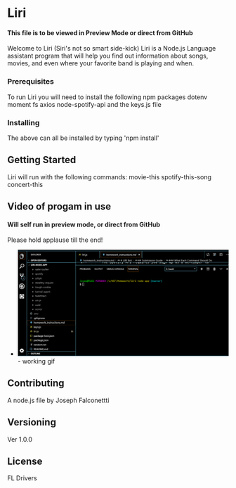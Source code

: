 # Liri  
#### This file is to be viewed in Preview Mode or direct from GitHub

Welcome to Liri (Siri's not so smart side-kick)
Liri is a Node.js Language assistant program that will help you find out information about songs, movies, and even where your favorite band is playing and when.  

### Prerequisites
To run Liri you will need to install the following npm packages
dotenv
moment
fs
axios
node-spotify-api
and the keys.js file

### Installing
The above can all be installed by typing 'npm install'


## Getting Started
Liri will run with the following commands:
movie-this <movie name >
spotify-this-song <song name>
concert-this <band name>

## Video of progam in use

#### Will self run in preview mode, or direct from GitHub
Please hold applause till the end!

* ![](images/falconetti_vid.gif) - working gif


## Contributing
A node.js file by Joseph Falconettti

## Versioning
Ver 1.0.0

## License
FL Drivers  

